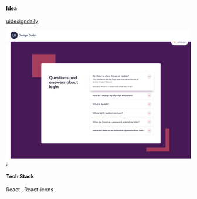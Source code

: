 #### Idea

[uidesigndaily](https://uidesigndaily.com/posts/sketch-accordion-website-day-1175)

![](./idea.png);

#### Tech Stack

React , React-icons 

